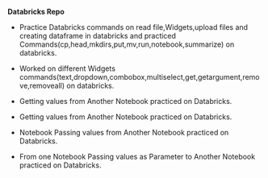 **Databricks Repo**

- Practice Databricks commands on read file,Widgets,upload files and creating dataframe in databricks and practiced Commands(cp,head,mkdirs,put,mv,run,notebook,summarize) on databricks.

- Worked on different Widgets commands(text,dropdown,combobox,multiselect,get,getargument,remove,removeall) on databricks.

- Getting values from Another Notebook  practiced on Databricks.

- Getting values from Another Notebook practiced on Databricks.

- Notebook Passing values from Another Notebook practiced on Databricks.

- From one Notebook Passing values as Parameter to Another Notebook practiced on Databricks.

